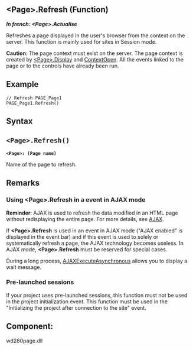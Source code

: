 


## &lt;Page&gt;.Refresh (Function)

***In french: &lt;Page&gt;.Actualise***



<a name="XUse"></a>
<a name="Use"></a>
<a name="description"></a>
Refreshes a page displayed in the user's browser from the context on the server. This function is mainly used for sites in Session mode. 

**Caution**: The page context must exist on the server. The page context is created by [&lt;Page&gt;.Display](../WDLang2/1000021661.md) and [ContextOpen](../WDLang2/3058004.md). All the events linked to the page or to the controls have already been run. 


<a name="Example1"></a>
<a name="sample_code"></a>

## Example


```wl
// Refresh PAGE_Page1
PAGE_Page1.Refresh()
```

<a name="XSYNTAX"></a>
<a name="SYNTAX1"></a>

## Syntax

`<Page>.Refresh()`
---

**`<Page>: (Page name)`**

Name of the page to refresh.



<a name="NOTE0"></a>
<a name="NOTE0_1"></a>

## Remarks


### Using &lt;Page&gt;.Refresh in a event in AJAX mode
<a name="using_docparampagetitleshort_event_ajax_mode_ELTPARAGRAPHE000190"></a>

**Reminder**: AJAX is used to refresh the data modified in an HTML page without redisplaying the entire page. For more details, see [AJAX](../WDLang2/3055101.md).

If **&lt;Page&gt;.Refresh** is used in an event in AJAX mode ("AJAX enabled" is displayed in the event bar) and if this event is used to solely or systematically refresh a page, the AJAX technology becomes useless. In AJAX mode, **&lt;Page&gt;.Refresh** must be reserved for special cases.

During a long process, [AJAXExecuteAsynchronous](../WDLang2/3055115.md) allows you to display a wait message.


### Pre-launched sessions
<a name="prelaunched_sessions_ELTPARAGRAPHE000218"></a>

If your project uses pre-launched sessions, this function must not be used in the project initialization event. This function must be used in the "Initializing the project after connection to the site" event. 

<a name="XComponent"></a>

## Component:
wd280page.dll
